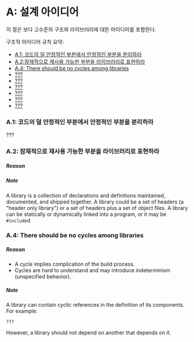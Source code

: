 
# <a name="S-A"></a>A: 설계 아이디어

이 절은 보다 고수준의 구조와 라이브러리에 대한 아이디어를 포함한다.

구조적 아이디어 규칙 요약:

* [A.1: 코드의 덜 안정적인 부분에서 안정적인 부분을 분리하라](#Ra-stable)
* [A.2:잠재적으로 재사용 가능한 부분을 라이브러리로 표현하라](#Ra-lib)
* [A.4: There should be no cycles among libraries](#?Ra-dag)
* [???](#???)
* [???](#???)
* [???](#???)
* [???](#???)
* [???](#???)
* [???](#???)

### <a name="Ra-stable"></a>A.1: 코드의 덜 안정적인 부분에서 안정적인 부분을 분리하라

???

### <a name="Ra-lib"></a>A.2: 잠재적으로 재사용 가능한 부분을 라이브러리로 표현하라

##### Reason

##### Note

A library is a collection of declarations and definitions maintained, documented, and shipped together.
A library could be a set of headers (a "header only library") or a set of headers plus a set of object files.
A library can be statically or dynamically linked into a program, or it may be `#include`d


### <a name="Ra-dag"></a>A.4: There should be no cycles among libraries

##### Reason

* A cycle implies complication of the build process.
* Cycles are hard to understand and may introduce indeterminism (unspecified behavior).

##### Note

A library can contain cyclic references in the definition of its components.
For example:

    ???

However, a library should not depend on another that depends on it.

